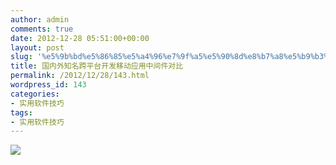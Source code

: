 ```yaml
---
author: admin
comments: true
date: 2012-12-28 05:51:00+00:00
layout: post
slug: '%e5%9b%bd%e5%86%85%e5%a4%96%e7%9f%a5%e5%90%8d%e8%b7%a8%e5%b9%b3%e5%8f%b0%e5%bc%80%e5%8f%91%e7%a7%bb%e5%8a%a8%e5%ba%94%e7%94%a8%e4%b8%ad%e9%97%b4%e4%bb%b6%e5%af%b9%e6%af%94'
title: 国内外知名跨平台开发移动应用中间件对比
permalink: /2012/12/28/143.html
wordpress_id: 143
categories:
- 实用软件技巧
tags:
- 实用软件技巧
---
```



![](http://akmumu-wordpress.stor.sinaapp.com/wp-content/uploads/pic/other_site/img_my_1356674219_7936.jpg)

